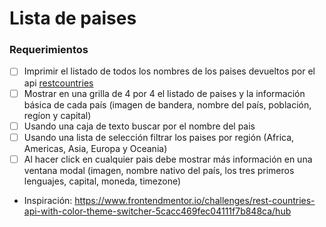 # Lista de paises

### Requerimientos

* [ ] Imprimir el listado de todos los nombres de los paises devueltos por el api [restcountries](https://restcountries.com/)
* [ ] Mostrar en una grilla de 4 por 4 el listado de paises y la información básica de cada país (imagen de bandera, nombre del país, población, regíon y capital)
* [ ] Usando una caja de texto buscar por el nombre del pais
* [ ] Usando una lista de selección filtrar los paises por región (Africa, Americas, Asia, Europa y Oceania)
* [ ] Al hacer click en cualquier pais debe mostrar más información en una ventana modal (imagen, nombre nativo del país, los tres primeros lenguajes, capital, moneda, timezone)

* Inspiración: https://www.frontendmentor.io/challenges/rest-countries-api-with-color-theme-switcher-5cacc469fec04111f7b848ca/hub